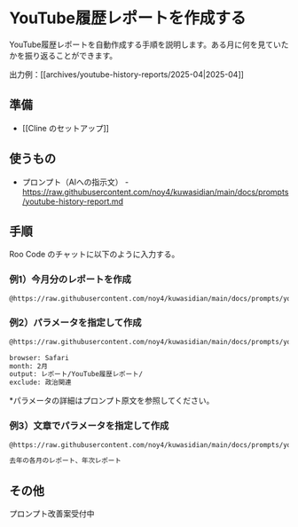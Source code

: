 # YouTube履歴レポートを作成する

YouTube履歴レポートを自動作成する手順を説明します。ある月に何を見ていたかを振り返ることができます。

出力例：[[archives/youtube-history-reports/2025-04|2025-04]]

## 準備
- [[Cline のセットアップ]]

## 使うもの
- プロンプト（AIへの指示文） - https://raw.githubusercontent.com/noy4/kuwasidian/main/docs/prompts/youtube-history-report.md

## 手順
Roo Code のチャットに以下のように入力する。

### 例1）今月分のレポートを作成
```sh
@https://raw.githubusercontent.com/noy4/kuwasidian/main/docs/prompts/youtube-history-report.md
```

### 例2）パラメータを指定して作成
```sh
@https://raw.githubusercontent.com/noy4/kuwasidian/main/docs/prompts/youtube-history-report.md

browser: Safari
month: 2月
output: レポート/YouTube履歴レポート/
exclude: 政治関連
```

*パラメータの詳細はプロンプト原文を参照してください。

### 例3）文章でパラメータを指定して作成
```sh
@https://raw.githubusercontent.com/noy4/kuwasidian/main/docs/prompts/youtube-history-report.md

去年の各月のレポート、年次レポート
```

## その他
プロンプト改善案受付中
